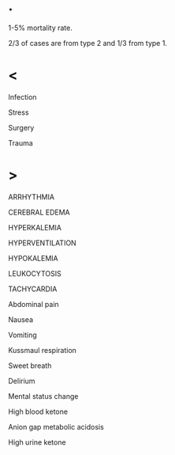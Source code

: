 # .

1-5% mortality rate.

2/3 of cases are from type 2 and 1/3 from type 1.

# <

Infection

Stress

Surgery

Trauma

# >

ARRHYTHMIA

CEREBRAL EDEMA

HYPERKALEMIA

HYPERVENTILATION

HYPOKALEMIA

LEUKOCYTOSIS

TACHYCARDIA

Abdominal pain

Nausea

Vomiting

Kussmaul respiration

Sweet breath

Delirium

Mental status change

High blood ketone

Anion gap metabolic acidosis

High urine ketone
